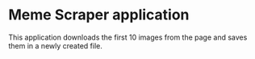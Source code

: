 # Meme Scraper application

This application downloads the first 10 images from the page and saves them in a newly created file.
